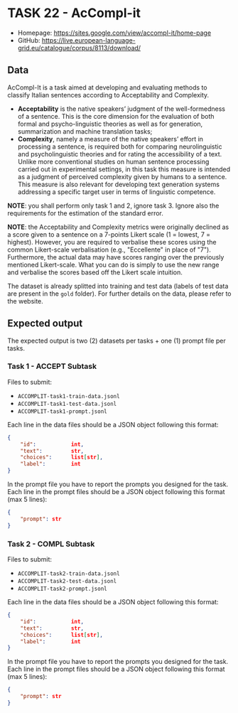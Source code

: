 # TASK 22 - AcCompl-it
- Homepage: https://sites.google.com/view/accompl-it/home-page
- GitHub: https://live.european-language-grid.eu/catalogue/corpus/8113/download/

## Data 
AcCompl-It is a task aimed at developing and evaluating methods to classify Italian sentences according to Acceptability and Complexity.
- **Acceptability** is the native speakers’ judgment of the well-formedness of a sentence. This is the core dimension for the evaluation of both formal and psycho-linguistic theories as well as for generation, summarization and machine translation tasks;
- **Complexity**, namely a measure of the native speakers’ effort in processing a sentence, is required both for comparing neurolinguistic and psycholinguistic theories and for rating the accessibility of a text. Unlike more conventional studies on human sentence processing carried out in experimental settings, in this task this measure is intended as a judgment of perceived complexity given by humans to a sentence. This measure is also relevant for developing text generation systems addressing a specific target user in terms of linguistic competence.

**NOTE**: you shall perform only task 1 and 2, ignore task 3. Ignore also the requirements for the estimation of the standard error.

**NOTE**: the Acceptability and Complexity metrics were originally declined as a score given to a sentence on a 7-points Likert scale (1 = lowest, 7 = highest).
However, you are required to verbalise these scores using the common Likert-scale verbalisation (e.g., "Eccellente" in place of "7"). 
Furthermore, the actual data may have scores ranging over the previously mentioned Likert-scale. 
What you can do is simply to use the new range and verbalise the scores based off the Likert scale intuition.

The dataset is already splitted into training and test data (labels of test data are present in the `gold` folder).
For further details on the data, please refer to the website. 

## Expected output

The expected output is two (2) datasets per tasks + one (1) prompt file per tasks.

### Task 1 - ACCEPT Subtask
Files to submit: 
- `ACCOMPLIT-task1-train-data.jsonl`
- `ACCOMPLIT-task1-test-data.jsonl`
- `ACCOMPLIT-task1-prompt.jsonl`

Each line in the data files should be a JSON object following this format:
```JSON
{
    "id":           int,
    "text":         str,
    "choices":      list[str],
    "label":        int
}
```

In the prompt file you have to report the prompts you designed for the task.
Each line in the prompt files should be a JSON object following this format (max 5 lines):
```JSON
{
    "prompt": str
}
```

### Task 2 - COMPL Subtask
Files to submit: 
- `ACCOMPLIT-task2-train-data.jsonl`
- `ACCOMPLIT-task2-test-data.jsonl`
- `ACCOMPLIT-task2-prompt.jsonl`

Each line in the data files should be a JSON object following this format:
```JSON
{
    "id":           int,
    "text":         str,
    "choices":      list[str],
    "label":        int
}
```

In the prompt file you have to report the prompts you designed for the task.
Each line in the prompt files should be a JSON object following this format (max 5 lines):
```JSON
{
    "prompt": str
}
```
